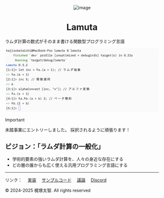 <div align="center">
  <img width="150" alt="image" src="https://github.com/user-attachments/assets/8795161c-2c15-4c7c-9174-29d52c56df00" />

 # **Lamuta**
</div>

ラムダ計算の数式がそのまま書ける関数型プログラミング言語

<img width="778" alt="image" src="docs/static/lambda.png" />

> [!IMPORTANT]
> 未踏事業にエントリーしました。
> 採択されるように頑張ります！

## ビジョン：「ラムダ計算の一般化」
- 学術的要素の強いラムダ計算を、人々の身近な存在にする 
- どの層の誰からも広く使える汎用プログラミング言語にする


---

リンク：
　[実装](src/main.rs)
　[サンプルコード](/example)
　[議論](https://github.com/KajizukaTaichi/lamuta/discussions/)
　[Discord](https://discord.gg/qWnHhjpzm4)
 
&copy; 2024-2025 梶塚太智. All rights reserved
